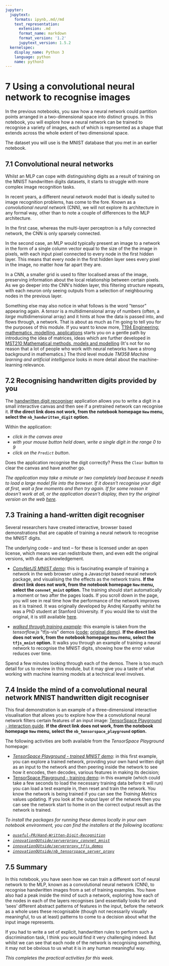 ```yaml
---
jupyter:
  jupytext:
    formats: ipynb,.md//md
    text_representation:
      extension: .md
      format_name: markdown
      format_version: '1.2'
      jupytext_version: 1.5.2
  kernelspec:
    display_name: Python 3
    language: python
    name: python3
---
```


# 7 Using a convolutional neural network to recognise images

In the previous notebooks, you saw how a neural network could partition points arranged in a two-dimensional space into distinct groups. In this notebook, you will explore how a neural network can be trained to recognise a variety of images, each of which is represented as a shape that extends across the whole extent of two dimensional space.

The dataset you will use is the MNIST database that you met in an earlier notebook.


## 7.1 Convolutional neural networks

Whilst an MLP can cope with distinguishing digits as a result of training on the MNIST handwritten digits datasets, it starts to struggle with more complex image recognition tasks.

In recent years, a different neural network model that is ideally suited to image recognition problems, has come to the fore. Known as a *convolutional neural network* (CNN), we will not explore its architecture in any formal way, other than to note a couple of differences to the MLP architecture.

In the first case, whereas the multi-layer perceptron is a fully connected network, the CNN is only sparsely connected.

In the second case, an MLP would typically present an image to a network in the form of a single column vector equal to the size of the the image in pixels, with each input pixel connected to every node in the first hidden layer. This means that every node in the first hidden layer sees every pixel in the image, no matter how far apart they are.

In a CNN, a smaller grid is used to filter localised areas of the image, preserving information about the local relationship between certain pixels. As we go deeper into the CNN's hidden layer, this filtering structure repeats, with each neuron only seeing outputs from a selection of neighbouring nodes in the previous layer.

Something else may also notice in what follows is the word "tensor" appearing again. A *tensor* is a multidimensional array of numbers (often, a *large* multidimensional array) and it hints at how the data is passed into, and flows through, a network. That is about as much as I'm going to tell you for the purposes of this module. If you want to know more, [T194 Engineering: mathematics, modelling, applications](http://www.open.ac.uk/courses/modules/t194) starts you on a gentle path by introducing the idea of matrices, ideas which are further developed in [MST210 Mathematical methods, models and modelling](http://www.open.ac.uk/courses/modules/mst210) (It's not for no reason that a lot of people who work with neural networks have a strong background in mathematics.) The third level module *TM358 Machine learning and artificial intelligence* looks in more detail about the machine-learning relevance.


## 7.2 Recognising handwritten digits provided by you

The [handwritten digit recogniser](/nb_handwritten_digit/) application allows you to write a digit in a small interactive canvas and then see if a pretrained network can recognise it. __If the direct link does not work, from the notebook homepage `New` menu, select the `nb_handwritten_digit` option.__

Within the application:

- *click in the canvas area*
- *with your mouse button held down, write a single digit in the range 0 to 9*
- *click on the `Predict` button*.

Does the application recognise the digit correctly? Press the `Clear` button to clear the canvas and have another go.

<!-- #region tags=["alert-warning"] -->
*The application may take a minute or two completely load because it needs to load a large model file into the browser. If it doesn't recognise your digit at first, wait a few moments and then try again. If for some reason it doesn't work at all, or the application doesn't display, then try the original version on the web [here](https://bensonruan.com/handwritten-digit-recognition-with-tensorflow-js/).* 
<!-- #endregion -->

## 7.3 Training a hand-written digit recogniser

Several researchers have created interactive, browser based demonstrations that are capable of training a neural network to recognise the MNIST digits.

The underlying code – and text – for these is licensed under an open license, which means we can redistribute them, and even edit the original versions, with due acknowledgement. 

- [*ConvNetJS MNIST demo*](/convnet_mnist): this is fascinating example of training a network in the web browser using a Javascript based neural network package, and visualising the the effects as the network trains. __If the direct link does not work, from the notebook homepage `New` menu, select the `convnet_mnist` option.__ The training should start automatically a moment or two after the pages loads. If you scroll down in the page, you will see in real time how the performance of the network improves as it is trained. It was originally developed by Andrej Karpathy whilst he was a PhD student at Stanford University. If you would like to visit the original, it is still available [here](https://cs.stanford.edu/people/karpathy/convnetjs/demo/mnist.html). 

- [*walked through training example*](/tfjs_mnist): this example is taken from the *tensorflow.js* "tfjs-vis" demos ([code](https://github.com/tensorflow/tfjs/tree/master/tfjs-vis); [original demo](https://storage.googleapis.com/tfjs-vis/mnist/dist/index.html)). __If the direct link does not work, from the notebook homepage `New` menu, select the `tfjs_mnist` option.__ It walks you through an example of training a neural network to recognise the MNIST digits, showing how the error value reduces over time.

Spend a few minutes looking through each of the demos. There is too much detail for us to review in this module, but it may give you a taste of what working with machine learning models at a technical level involves.


## 7.4 Inside the mind of a convolutional neural network MNIST handwritten digit recogniser

This final demonstration is an example of a three-dimensional interactive visualisation that allows you to explore how the a convolutional neural network filters certain features of an input image: [TensorSpace Playground - interaction guide](/nb_tensorspace_playground/). __If the direct link does not work, from the notebook homepage `New` menu, select the `nb_tensorspace_playground` option.__

The following activities are both available from the *TensorSpace Playground* homepage:

- [*TensorSpace Playground - trained MNIST demo*](/nb_tensorspace_playground/LeNet/): in this first example, you can explore a trained network, providing your own hand written digit as an input to the network and then peering inside the network to see how it encodes, then decodes, various features in making its decision;
- [TensorSpace Playground - training demo](/nb_tensorspace_playground/LeNetTraining/): in this example (which could take a few seconds to load the necessary training data before it will run) you can load a test example in, then reset and train the network. You know the network is being trained if you can see the *Training Metrics* values updating. If you look at the output layer of the network then you can see the network start to home in on the correct output result as the network is trained.

<!-- #region tags=["alert-warning"] -->
*To install the packages for running these demos locally in your own notebook environment, you can find the installers at the following locations:*

- [*`ouseful-PR/Hand-Written-Digit-Recognition`*](https://github.com/ouseful-PR/Hand-Written-Digit-Recognition)
- [*`innovationOUtside/serverproxy_convnet_mnist`*](https://github.com/innovationOUtside/serverproxy_convnet_mnist)
- [*`innovationOUtside/serverproxy_tfjs_demos`*](https://github.com/innovationOUtside/serverproxy_tfjs_demos)
- [*`innovationOUtside/nb_tensorspace_server_proxy`*](https://github.com/innovationOUtside/nb_tensorspace_server_proxy)
<!-- #endregion -->

## 7.5 Summary

In this notebook, you have seen how we can train a different sort of neural network to the MLP, known as a convolutional neural network (CNN), to recognise handwritten images from a set of training examples. You have also had a peak inside the mind of such a network, exploring how each of the nodes in each of the layers recognises (and essentially looks for and ‘sees’ different abstract patterns of features in the input, before the network as a whole uses these recognisable (though not necessarily visually meaningful, to us at least) patterns to come to a decision about what the input image represents.

If you had to write a set of explicit, handwritten rules to perform such a discrimination task, I think you would find it very challenging indeed. But whilst we can see that each node of the network is recognising *something*, it may not be obvious to us what it is in any human meaningful way.

*This completes the practical activities for this week.*
